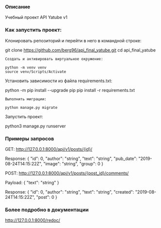### Описание

Учебный проект API Yatube v1


### Как запустить проект:

Клонировать репозиторий и перейти в него в командной строке:

git clone https://github.com/berg96/api_final_yatube.git
cd api_final_yatube
```
Cоздать и активировать виртуальное окружение:

python -m venv venv
source venv/Scripts/Activate
```
Установить зависимости из файла requirements.txt:

python -m pip install --upgrade pip
pip install -r requirements.txt
```
Выполнить миграции:

python manage.py migrate
```
Запустить проект:

python3 manage.py runserver


### Примеры запросов

GET: http://127.0.0.1:8000/api/v1/posts/{id}/

Response:
{
  "id": 0,
  "author": "string",
  "text": "string",
  "pub_date": "2019-08-24T14:15:22Z",
  "image": "string",
  "group": 0
}

POST: http://127.0.0.1:8000/api/v1/posts/{post_id}/comments/

Payload:
{
  "text": "string"
}

Response:
{
  "id": 0,
  "author": "string",
  "text": "string",
  "created": "2019-08-24T14:15:22Z",
  "post": 0
}

### Более подробно в документации 
http://127.0.0.1:8000/redoc/
